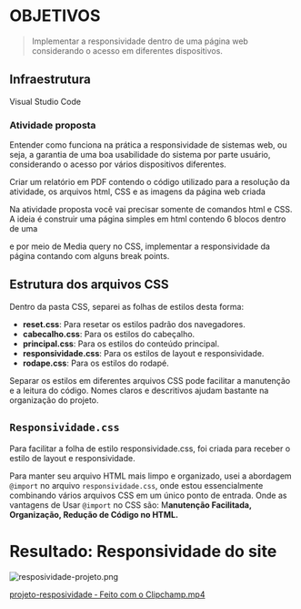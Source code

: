 # OBJETIVOS

> Implementar a responsividade dentro de uma página web considerando o acesso em diferentes
dispositivos.
> 

## Infraestrutura

Visual Studio Code

### Atividade proposta

Entender como funciona na prática a responsividade de sistemas web, ou seja, a garantia de uma boa usabilidade do sistema por parte usuário, considerando o acesso por vários dispositivos diferentes.

Criar um relatório em PDF contendo o código utilizado para a resolução da atividade, os arquivos html, CSS e as imagens da página web criada

Na atividade proposta você vai precisar somente de comandos html e CSS. A ideia é construir uma página simples em html contendo 6 blocos dentro de uma <div> e por meio de Media query no CSS, implementar a responsividade da página contando com alguns break points.

## Estrutura dos arquivos CSS

Dentro da pasta CSS, separei as folhas de estilos desta forma:

- **reset.css**: Para resetar os estilos padrão dos navegadores.
- **cabecalho.css**: Para os estilos do cabeçalho.
- **principal.css**: Para os estilos do conteúdo principal.
- **responsividade.css**: Para os estilos de layout e responsividade.
- **rodape.css**: Para os estilos do rodapé.

Separar os estilos em diferentes arquivos CSS pode facilitar a manutenção e a leitura do código. Nomes claros e descritivos ajudam bastante na organização do projeto.

## `Responsividade.css`

Para facilitar a folha de estilo responsividade.css, foi criada para receber o estilo de layout e responsividade. 

Para manter seu arquivo HTML mais limpo e organizado, usei a abordagem  `@import` no arquivo `responsividade.css`, onde estou essencialmente combinando vários arquivos CSS em um único ponto de entrada. Onde as vantagens de Usar `@import` no CSS são: M**anutenção Facilitada, Organização, Redução de Código no HTML.**
# Resultado: Responsividade do site

![resposividade-projeto.png](https://prod-files-secure.s3.us-west-2.amazonaws.com/b2e122d5-f197-466c-82de-6b0f36d8cfda/c67ba1a7-e289-4043-bfd5-8f2a2bb649d4/resposividade-projeto.png)

[projeto-resposividade ‐ Feito com o Clipchamp.mp4](https://prod-files-secure.s3.us-west-2.amazonaws.com/b2e122d5-f197-466c-82de-6b0f36d8cfda/a3803fc8-febb-4eb0-bb99-e4c164618834/projeto-resposividade__Feito_com_o_Clipchamp.mp4)
